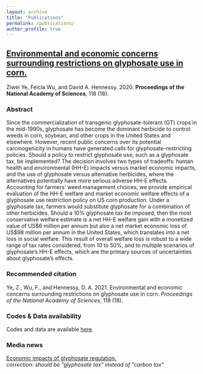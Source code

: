 ```yaml
---
layout: archive
title: "Publications"
permalink: /publications/
author_profile: true
---
```



## [Environmental and economic concerns surrounding restrictions on glyphosate use in corn.](https://www.pnas.org/content/118/18/e2017470118) 
Ziwei Ye, Feicia Wu, and David A. Hennessy. 2020. **Proceedings of the National Academy of Sciences**, 118 (18). 

### Abstract
Since the commercialization of transgenic glyphosate-tolerant (GT) crops in the mid-1990s, glyphosate has become the dominant herbicide to control weeds in corn, soybean, and other crops in the United States and elsewhere. However, recent public concerns over its potential carcinogenicity in humans have generated calls for glyphosate-restricting policies. Should a policy to restrict glyphosate use, such as a glyphosate tax, be implemented? The decision involves two types of tradeoffs: human health and environmental (HH-E) impacts versus market economic impacts, and the use of glyphosate versus alternative herbicides, where the alternatives potentially have more serious adverse HH-E effects. Accounting for farmers’ weed management choices, we provide empirical evaluation of the HH-E welfare and market economic welfare effects of a glyphosate use restriction policy on US corn production. Under a glyphosate tax, farmers would substitute glyphosate for a combination of other herbicides. Should a 10% glyphosate tax be imposed, then the most conservative welfare estimate is a net HH-E welfare gain with a monetized value of US\$6 million per annum but also a net market economic loss of US\$98 million per annum in the United States, which translates into a net loss in social welfare. This result of overall welfare loss is robust to a wide range of tax rates considered, from 10 to 50%, and to multiple scenarios of glyphosate’s HH-E effects, which are the primary sources of uncertainties about glyphosate’s effects.

### Recommended citation
Ye, Z., Wu, F., and Hennessy, D. A. 2021. Environmental and economic concerns surrounding restrictions on glyphosate use in corn. *Proceedings of the National Academy of Sciences*, 118 (18).

### Codes & Data availability
Codes and data are available [here](https://github.com/resdata/glyphosate_analysis).

### Media news
[Economic impacts of glyphosate regulation.](https://www.eurekalert.org/pub_releases/2021-04/potn-eio042121.php)    
*correction: should be "glyphosate tax" instead of "carbon tax"*

